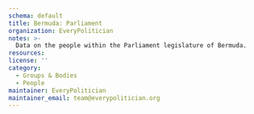 ```yaml
---
schema: default
title: Bermuda: Parliament
organization: EveryPolitician
notes: >-
  Data on the people within the Parliament legislature of Bermuda.
resources:
license: ''
category:
  - Groups & Bodies
  - People
maintainer: EveryPolitician
maintainer_email: team@everypolitician.org
---
```

